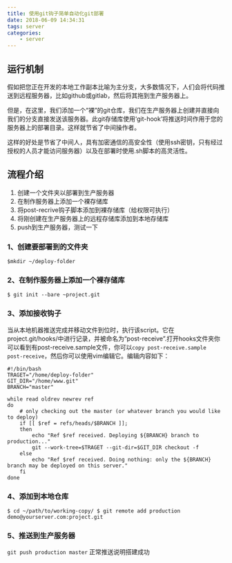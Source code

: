 ```yaml
---
title: 使用git钩子简单自动化git部署
date: 2018-06-09 14:34:31
tags: server
categories:
    - server
---
```

## 运行机制
假如把您正在开发的本地工作副本比喻为主分支，大多数情况下，人们会将代码推送到远程服务器，比如github或gitlab，然后将其拖到生产服务器上。

但是，在这里，我们添加一个“裸”的git仓库，我们在生产服务器上创建并直接向我们的分支直接发送该服务器。此git存储库使用‘git-hook’将推送时间作用于您的服务器上的部署目录。这样就节省了中间操作者。

这样的好处是节省了中间人，具有加密通信的高安全性（使用ssh密钥，只有经过授权的人员才能访问服务器）以及在部署时使用.sh脚本的高灵活性。

## 流程介绍
1. 创建一个文件夹以部署到生产服务器
2. 在制作服务器上添加一个裸存储库
3. 将post-recrive钩子脚本添加到裸存储库（给权限可执行）
4. 将刚创建在生产服务器上的远程存储库添加到本地存储库
5. push到生产服务器，测试一下

### 1、创建要部署到的文件夹
`$mkdir ~/deploy-folder`

### 2、在制作服务器上添加一个裸存储库
`$ git init --bare ~project.git`

### 3、添加接收钩子
当从本地机器推送完成并移动文件到位时，执行该script。它在project.git/hooks/中进行记录，并被命名为“post-receive”.打开hooks文件夹你可以看到有post-receive.sample文件，你可以`copy post-receive.sample post-receive`，然后你可以使用vim编辑它。编辑内容如下：

```
#!/bin/bash
TRAGET="/home/deploy-folder"
GIT_DIR="/home/www.git"
BRANCH="master"

while read oldrev newrev ref
do
	# only checking out the master (or whatever branch you would like to deploy)
	if [[ $ref = refs/heads/$BRANCH ]];
	then
		echo "Ref $ref received. Deploying ${BRANCH} branch to production..."
		git --work-tree=$TRAGET --git-dir=$GIT_DIR checkout -f
	else
		echo "Ref $ref received. Doing nothing: only the ${BRANCH} branch may be deployed on this server."
	fi
done
```

### 4、添加到本地仓库
`$ cd ~/path/to/working-copy/ $ git remote add production demo@yourserver.com:project.git `

### 5、推送到生产服务器
`git push production master`
正常推送说明搭建成功



